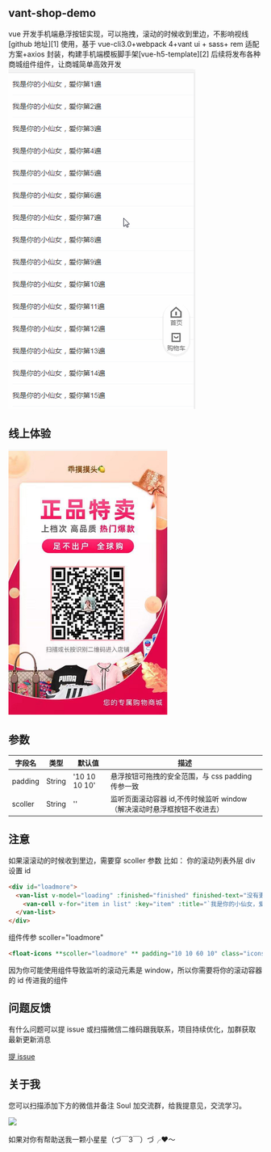 ## vant-shop-demo

vue 开发手机端悬浮按钮实现，可以拖拽，滚动的时候收到里边，不影响视线
[github 地址][1]
使用，基于 vue-cli3.0+webpack 4+vant ui + sass+ rem 适配方案+axios 封装，构建手机端模板脚手架[vue-h5-template][2]
后续将发布各种商城组件组件，让商城简单高效开发
![iterm](static/2.gif)

## 线上体验

![iterm](static/demo.png)

## 参数

| 字段名  | 类型   | 默认值        | 描述                                                                     |
| ------- | ------ | ------------- | ------------------------------------------------------------------------ |
| padding | String | '10 10 10 10' | 悬浮按钮可拖拽的安全范围，与 css padding 传参一致                        |
| scoller | String | ''            | 监听页面滚动容器 id,不传时候监听 window （解决滚动时悬浮框按钮不收进去） |

## 注意

如果滚滚动的时候收到里边，需要穿 scoller 参数
比如：
你的滚动列表外层 div 设置 id

```html
<div id="loadmore">
  <van-list v-model="loading" :finished="finished" finished-text="没有更多了" @load="onLoad">
    <van-cell v-for="item in list" :key="item" :title="`我是你的小仙女，爱你第${item}遍`" />
  </van-list>
</div>
```

组件传参 scoller="loadmore"

```html
<float-icons **scoller="loadmore" ** padding="10 10 60 10" class="icons-warp"></float-icons>
```

因为你可能使用组件导致监听的滚动元素是 window，所以你需要将你的滚动容器的 id 传进我的组件

## 问题反馈

有什么问题可以提 issue 或扫描微信二维码跟我联系，项目持续优化，加群获取最新更新消息

[提 issue](https://github.com/sunnie1992/vant-shop-demo/issues/new)

## 关于我

您可以扫描添加下方的微信并备注 Soul 加交流群，给我提意见，交流学习。

<p>
  <img src="https://tweapp.top1buyer.com/mine.jpg" width="256" style="display:inline;">
</p>
 
如果对你有帮助送我一颗小星星（づ￣3￣）づ╭❤～
